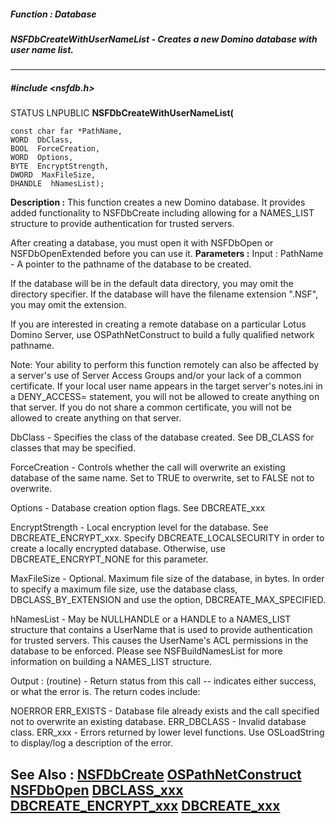 ##### Function : Database
##### NSFDbCreateWithUserNameList - Creates a new Domino database with user name list.
---
##### #include <nsfdb.h>
STATUS LNPUBLIC **NSFDbCreateWithUserNameList(**

	const char far *PathName,
	WORD  DbClass,
	BOOL  ForceCreation,
	WORD  Options,
	BYTE  EncryptStrength,
	DWORD  MaxFileSize,
	DHANDLE  hNamesList);
**Description :**
This function creates a new Domino database.  It provides added functionality 
to NSFDbCreate including allowing for a NAMES_LIST structure  to provide 
authentication for trusted servers.

After creating a database, you must open it with NSFDbOpen or NSFDbOpenExtended 
before you can use it.
**Parameters :**
Input :
PathName  -  A pointer to the pathname of the database to be created.  

If the database will be in the default  data directory, you may omit the directory specifier.  If the database will have the filename extension ".NSF", you may omit the extension.  

If you are interested in creating a remote database on a particular Lotus Domino Server, use OSPathNetConstruct to build a fully qualified network pathname.  

Note:  Your ability to perform this function remotely can also be affected by a server's use of Server Access Groups and/or your lack of a common certificate.  If your local user name appears in the target server's notes.ini in a DENY_ACCESS= statement, you will not be allowed to create anything on that server.  If you do not share a common certificate, you will not be allowed to create anything on that server.

DbClass  -  Specifies the class of the database created.  See DB_CLASS for classes that may be specified.

ForceCreation  -  Controls whether the call will overwrite an existing database of the same name.  Set to TRUE to overwrite, set to FALSE not to overwrite.

Options  -  Database creation option flags.  See DBCREATE_xxx

EncryptStrength  -  Local encryption level for the database.  See DBCREATE_ENCRYPT_xxx.  Specify DBCREATE_LOCALSECURITY in order to create a locally encrypted database.  Otherwise, use DBCREATE_ENCRYPT_NONE for this parameter.

MaxFileSize  -  Optional.  Maximum file size of the database, in bytes.  In order to specify a maximum file size, use the database class, DBCLASS_BY_EXTENSION and use the option, DBCREATE_MAX_SPECIFIED.

hNamesList  -  May be NULLHANDLE or a HANDLE to a NAMES_LIST structure that contains a UserName that is used to provide authentication for trusted servers.  This causes the UserName's ACL permissions in the database to be enforced.  Please see NSFBuildNamesList for more information on building a NAMES_LIST structure.

Output :
(routine)  -  Return status from this call -- indicates either success, or what the error is.  The return codes include:

NOERROR
ERR_EXISTS - Database file already exists and the call specified not to overwrite an existing database.
ERR_DBCLASS - Invalid database class.
ERR_xxx - Errors returned by lower level functions.   Use OSLoadString to display/log a description of the error.


**See Also :**
[NSFDbCreate](D:/md_files/NSFDbCreate.md)
[OSPathNetConstruct](D:/md_files/OSPathNetConstruct.md)
[NSFDbOpen](D:/md_files/NSFDbOpen.md)
[DBCLASS_xxx](D:/md_files/DBCLASS_xxx.md)
[DBCREATE_ENCRYPT_xxx](D:/md_files/DBCREATE_ENCRYPT_xxx.md)
[DBCREATE_xxx](D:/md_files/DBCREATE_xxx.md)
---
